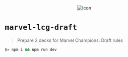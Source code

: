 <div align="center">
  <img src="./public/icon.ico" alt="Icon" />
</div>

# `marvel-lcg-draft`

> Prepare 2 decks for Marvel Champions: Draft rules

```bash
$» npm i && npm run dev
```
